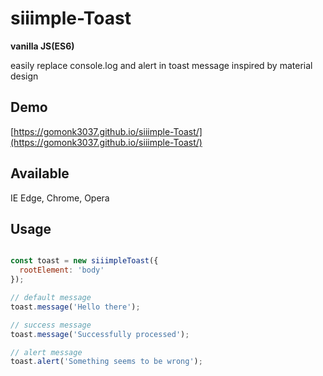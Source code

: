 # siiimple-Toast

**vanilla JS(ES6)**

easily replace console.log and alert in toast message
inspired by material design

## Demo
[https://gomonk3037.github.io/siiimple-Toast/](https://gomonk3037.github.io/siiimple-Toast/)

## Available
IE Edge, Chrome, Opera

## Usage

```javascript

const toast = new siiimpleToast({
  rootElement: 'body'
});

// default message
toast.message('Hello there'); 

// success message
toast.message('Successfully processed');

// alert message
toast.alert('Something seems to be wrong');

```